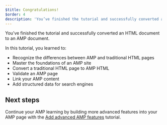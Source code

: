 ```yaml
---
$title: Congratulations!
$order: 4
description: 'You’ve finished the tutorial and successfully converted an HTML document to an AMP document. In this tutorial, you learned to: - Recognize the differences between AMP and ...'
---
```


You’ve finished the tutorial and successfully converted an HTML document to an AMP document.

In this tutorial, you learned to:

- Recognize the differences between AMP and traditional HTML pages
- Master the foundations of an AMP site
- Convert a traditional HTML page to AMP HTML
- Validate an AMP page
- Link your AMP content
- Add structured data for search engines

## Next steps

Continue your AMP learning by building more advanced features into your AMP page with the [Add advanced AMP features](../../../../documentation/guides-and-tutorials/start/add_advanced/index.md) tutorial.
